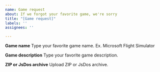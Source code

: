 ```yaml
---
name: Game request
about: If we forgot your favorite game, we're sorry
title: "[Game request]"
labels: ''
assignees: ''

---
```


**Game name**
Type your favorite game name. Ex. Microsoft Flight Simulator

**Game description**
Type your favorite game description.

**ZIP or JsDos archive**
Upload ZIP or JsDos archive.
